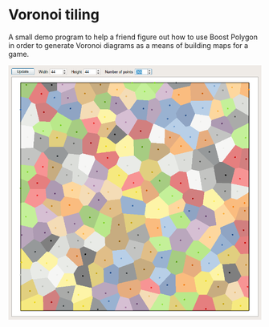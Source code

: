 # Voronoi tiling

A small demo program to help a friend figure out how to use Boost Polygon in order to generate Voronoi diagrams as a means of building maps for a game.

![Example Voronoi Tiling](doc/example.png?raw=true "Example Voronoi tiling generation")
